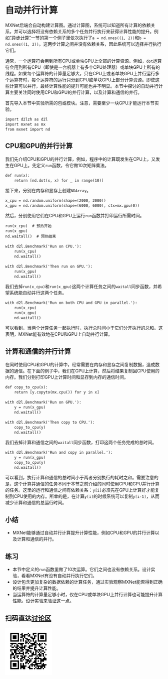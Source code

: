 # 自动并行计算

MXNet后端会自动构建计算图。通过计算图，系统可以知道所有计算的依赖关系，并可以选择将没有依赖关系的多个任务并行执行来获得计算性能的提升。例如[“异步计算”](async-computation.md)一节的第一个例子里依次执行了`a = nd.ones((1, 2))`和`b = nd.ones((1, 2))`。这两步计算之间并没有依赖关系，因此系统可以选择并行执行它们。

通常，一个运算符会用到所有CPU或单块GPU上全部的计算资源。例如，`dot`运算符会用到所有CPU（即使是一台机器上有多个CPU处理器）或单块GPU上所有的线程。如果每个运算符的计算量足够大，只在CPU上或者单块GPU上并行运行多个运算符时，每个运算符的运行只分到CPU或单块GPU上部分计算资源。即使这些计算可以并行，最终计算性能的提升可能也并不明显。本节中探讨的自动并行计算主要关注同时使用CPU和GPU的并行计算，以及计算和通信的并行。

首先导入本节中实验所需的包或模块。注意，需要至少一块GPU才能运行本节实验。

```{.python .input}
import d2lzh as d2l
import mxnet as mx
from mxnet import nd
```

## CPU和GPU的并行计算

我们先介绍CPU和GPU的并行计算，例如，程序中的计算既发生在CPU上，又发生在GPU上。先定义`run`函数，令它做10次矩阵乘法。

```{.python .input}
def run(x):
    return [nd.dot(x, x) for _ in range(10)]
```

接下来，分别在内存和显存上创建`NDArray`。

```{.python .input}
x_cpu = nd.random.uniform(shape=(2000, 2000))
x_gpu = nd.random.uniform(shape=(6000, 6000), ctx=mx.gpu(0))
```

然后，分别使用它们在CPU和GPU上运行`run`函数并打印运行所需时间。

```{.python .input}
run(x_cpu)  # 预热开始
run(x_gpu)
nd.waitall()  # 预热结束

with d2l.Benchmark('Run on CPU.'):
    run(x_cpu)
    nd.waitall()

with d2l.Benchmark('Then run on GPU.'):
    run(x_gpu)
    nd.waitall()
```

我们去掉`run(x_cpu)`和`run(x_gpu)`这两个计算任务之间的`waitall`同步函数，并希望系统能自动并行这两个任务。

```{.python .input}
with d2l.Benchmark('Run on both CPU and GPU in parallel.'):
    run(x_cpu)
    run(x_gpu)
    nd.waitall()
```

可以看到，当两个计算任务一起执行时，执行总时间小于它们分开执行的总和。这表明，MXNet能有效地在CPU和GPU上自动并行计算。


## 计算和通信的并行计算

在同时使用CPU和GPU的计算中，经常需要在内存和显存之间复制数据，造成数据的通信。在下面的例子中，我们在GPU上计算，然后将结果复制回CPU使用的内存。我们分别打印GPU上计算时间和显存到内存的通信时间。

```{.python .input}
def copy_to_cpu(x):
    return [y.copyto(mx.cpu()) for y in x]

with d2l.Benchmark('Run on GPU.'):
    y = run(x_gpu)
    nd.waitall()

with d2l.Benchmark('Then copy to CPU.'):
    copy_to_cpu(y)
    nd.waitall()
```

我们去掉计算和通信之间的`waitall`同步函数，打印这两个任务完成的总时间。

```{.python .input}
with d2l.Benchmark('Run and copy in parallel.'):
    y = run(x_gpu)
    copy_to_cpu(y)
    nd.waitall()
```

可以看到，执行计算和通信的总时间小于两者分别执行的耗时之和。需要注意的是，这个计算并通信的任务不同于本节之前介绍的同时使用CPU和GPU并行计算的任务。这里的运行和通信之间有依赖关系：`y[i]`必须先在GPU上计算好才能复制到CPU使用的内存。所幸的是，在计算`y[i]`的时候系统可以复制`y[i-1]`，从而减少计算和通信的总运行时间。

## 小结

* MXNet能够通过自动并行计算提升计算性能，例如CPU和GPU的并行计算以及计算和通信的并行。


## 练习

* 本节中定义的`run`函数里做了10次运算。它们之间也没有依赖关系。设计实验，看看MXNet有没有自动并行执行它们。
* 设计包含更加复杂的数据依赖的计算任务，通过实验观察MXNet能否得到正确的结果并提升计算性能。
* 当运算符的计算量足够小时，仅在CPU或单块GPU上并行计算也可能提升计算性能。设计实验来验证这一点。


## 扫码直达[讨论区](https://discuss.gluon.ai/t/topic/1883)

![](../img/qr_auto-parallelism.svg)
